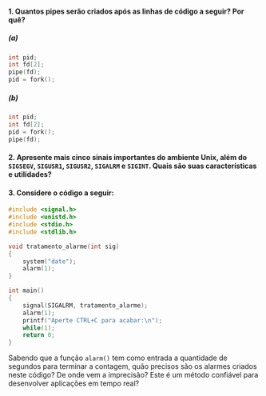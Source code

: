 #### 1. Quantos pipes serão criados após as linhas de código a seguir? Por quê?

##### (a)
```C
int pid;
int fd[2];
pipe(fd);
pid = fork();
```

##### (b)
```C
int pid;
int fd[2];
pid = fork();
pipe(fd);
```

#### 2. Apresente mais cinco sinais importantes do ambiente Unix, além do `SIGSEGV`, `SIGUSR1`, `SIGUSR2`, `SIGALRM` e `SIGINT`. Quais são suas características e utilidades?

#### 3. Considere o código a seguir:

```C
#include <signal.h>
#include <unistd.h>
#include <stdio.h>
#include <stdlib.h>

void tratamento_alarme(int sig)
{
	system("date");
	alarm(1);
}

int main()
{
	signal(SIGALRM, tratamento_alarme);
	alarm(1);
	printf("Aperte CTRL+C para acabar:\n");
	while(1);
	return 0;
}
```

Sabendo que a função `alarm()` tem como entrada a quantidade de segundos para terminar a contagem, quão precisos são os alarmes criados neste código? De onde vem a imprecisão? Este é um método confiável para desenvolver aplicações em tempo real?
